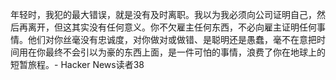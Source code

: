 年轻时，我犯的最大错误，就是没有及时离职。我以为我必须向公司证明自己，然后再离开，但这其实没有任何意义。你不欠雇主任何东西，不必向雇主证明任何事情。他们对你丝毫没有忠诚度，对你做对或做错、是聪明还是愚蠢，毫不在意把时间用在你最终不会引以为豪的东西上面，是一件可怕的事情，浪费了你在地球上的短暂旅程。- Hacker News读者38
